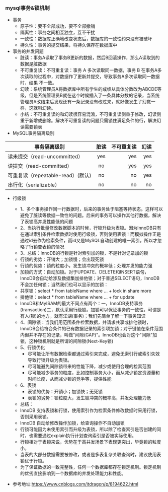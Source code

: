  
 ### mysql事务&锁机制
* 事务
	* 原子性：要不全部成功，要不全部撤销
	* 隔离性：事务之间相互独立，互不干扰
	* 一致性：数据库正确地改变状态后，数据库的一致性约束没有被破坏
	* 持久性：事务的提交结果，将持久保存在数据库中
* 事务的并发问题
	* 脏读：事务A读取了事务B更新的数据，然后B回滚操作，那么A读取到的数据是脏数据
	* 不可重复读：不可重复读：事务 A 多次读取同一数据，事务 B 在事务A多次读取的过程中，对数据作了更新并提交，导致事务A多次读取同一数据时，结果 不一致。
	* 幻读：系统管理员A将数据库中所有学生的成绩从具体分数改为ABCDE等级，但是系统管理员B就在这个时候插入了一条具体分数的记录，当系统管理员A改结束后发现还有一条记录没有改过来，就好像发生了幻觉一样，这就叫幻读。
	* 小结：不可重复读的和幻读很容易混淆，不可重复读侧重于修改，幻读侧重于新增或删除。解决不可重复读的问题只需锁住满足条件的行，解决幻读需要锁表
* MySQL事务隔离级别

| 事务隔离级别   |      脏读      |  不可重复读 |幻读|
|----------|:-------------:|------:|------:|
| 读未提交（read-uncommitted） | yes | yes |yes |
| 读提交（read-committed） | no | yes |yes |
| 可重复读（repeatable-read）(默认) | no | no |yes |
| 串行化（serializable） | no | no |no |	 

* 行级锁
	* 1、多个事务操作同一行数据时，后来的事务处于阻塞等待状态。这样可以避免了脏读等数据一致性的问题。后来的事务可以操作其他行数据，解决了表锁高并发性能低的问题
	* 2、当执行批量修改数据脚本的时候，行锁升级为表锁。因为InnoDB只有在通过索引条件检索数据时使用行级锁，否则使用表锁！而模拟操作正是通过id去作为检索条件，而id又是MySQL自动创建的唯一索引，所以才忽略了行锁变表锁的情况
	* 3、总结：InnoDB的行锁是针对索引加的锁，不是针对记录加的锁
	* 行锁的劣势：开销大；加锁慢；会出现死锁
	* 行锁的优势：锁的粒度小，发生锁冲突的概率低；处理并发的能力强
	* 加锁的方式：自动加锁。对于UPDATE、DELETE和INSERT语句，InnoDB会自动给涉及数据集加排他锁；对于普通SELECT语句，InnoDB不会加任何锁；当然我们也可以显示的加锁：
	* 共享锁：select * from tableName where ... + lock in share more
	* 排他锁：select * from tableName where ... + for update
	* InnoDB和MyISAM的最大不同点有两个：一，InnoDB支持事务(transaction)二，默认采用行级锁。加锁可以保证事务的一致性，可谓是有人(锁)的地方，就有江湖(事务)；我们先简单了解一下事务知识
	* 4、间隙锁：当我们用范围条件检索数据，并请求共享或排他锁时，InnoDB会给符合条件的已有数据记录的索引项加锁；对于键值在条件范围内但并不存在的记录，叫做"间隙(GAP)"。InnoDB也会对这个"间隙"加锁，这种锁机制就是所谓的间隙锁(Next-Key锁)
	* 5、行锁优化
		*  尽可能让所有数据检索都通过索引来完成，避免无索引行或索引失效导致行锁升级为表锁。
		*  尽可能避免间隙锁带来的性能下降，减少或使用合理的检索范围
		*  尽可能减少事务的粒度，比如控制事务大小，而从减少锁定资源量和时间长度，从而减少锁的竞争等，提供性能 
	* 6、表锁
		* 表锁的优势：开销小；加锁快；无死锁
		* 表锁的劣势：锁粒度大，发生锁冲突的概率高，并发处理能力低
	* 总结：
	* InnoDB 支持表锁和行锁，使用索引作为检索条件修改数据时采用行锁，否则采用表锁。
	* InnoDB 自动给修改操作加锁，给查询操作不自动加锁
	* 行锁可能因为未使用索引而升级为表锁，所以除了检查索引是否创建的同时，也需要通过explain执行计划查询索引是否被实际使用。
	* 行锁相对于表锁来说，优势在于高并发场景下表现更突出，毕竟锁的粒度小。
	* 当表的大部分数据需要被修改，或者是多表复杂关联查询时，建议使用表锁优于行锁。
	* 为了保证数据的一致完整性，任何一个数据库都存在锁定机制。锁定机制的优劣直接影响到一个数据库的并发处理能力和性能。

* 参考地址:https://www.cnblogs.com/itdragon/p/8194622.html

 
	
	
	
	
	
	
	
	
	
	
	
	